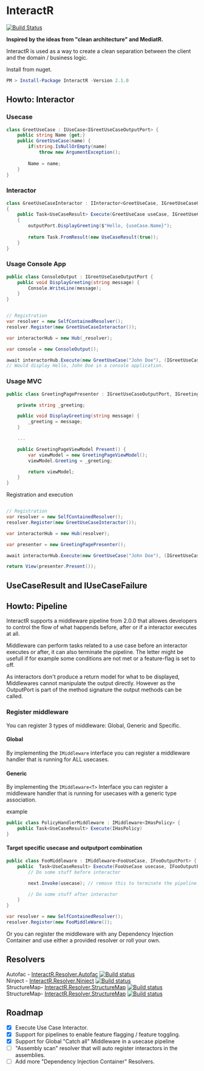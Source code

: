 # InteractR
[![Build Status](https://dev.azure.com/kristofferolsson/Interactor/_apis/build/status/Interactor-CI?branchName=master)](https://dev.azure.com/kristofferolsson/Interactor/_build/latest?definitionId=7&branchName=master)

**Inspired by the ideas from "clean architecture" and MediatR.**

InteractR is used as a way to create a clean separation between the client and the domain / business logic.

Install from nuget.
```PowerShell
PM > Install-Package InteractR -Version 2.1.0
```

## Howto: Interactor

### Usecase

```csharp
class GreetUseCase : IUseCase<IGreetUseCaseOutputPort> {
	public string Name {get;}
	public GreetUseCase(name) {
		if(string.IsNullOrEmpty(name)
			throw new ArgumentException();
			
		Name = name;
	}
}
```

### Interactor

```csharp
class GreetUseCaseInteractor : IInteractor<GreetUseCase, IGreetUseCaseOutputPort> 
{
	public Task<UseCaseResult> Execute(GreetUseCase useCase, IGreetUseCaseOutputPort outputPort, CancellationToken cancellationToken)
	{
		outputPort.DisplayGreeting($"Hello, {useCase.Name}");
		
		return Task.FromResult(new UseCaseResult(true));
	}
}
```

### Usage Console App


```csharp
public class ConsoleOutput : IGreetUseCaseOutputPort {
	public void DisplayGreeting(string message) {
		Console.WriteLine(message);
	}
}
```

```csharp

// Registration
var resolver = new SelfContainedResolver();
resolver.Register(new GreetUseCaseInteractor());

var interactorHub = new Hub(_resolver);

var console = new ConsoleOutput();

await interactorHub.Execute(new GreetUseCase("John Doe"), (IGreetUseCaseOutputPort) console);
// Would display Hello, John Doe in a console application.
```

### Usage MVC

```csharp
public class GreetingPagePresenter : IGreetUseCaseOutputPort, IGreetingPagePresenter {

	private string _greeting;

	public void DisplayGreeting(string message) {
		_greeting = message;
	}

	...

	public GreetingPageViewModel Present() {
		var viewModel = new GreetingPageViewModel();
		viewModel.Greeting = _greeting;

		return viewModel;
	}
}
```
Registration and execution

```csharp

// Registration
var resolver = new SelfContainedResolver();
resolver.Register(new GreetUseCaseInteractor());

var interactorHub = new Hub(resolver);

var presenter = new GreetingPagePresenter();

await interactorHub.Execute(new GreetUseCase("John Doe"), (IGreetUseCaseOutputPort) presenter);

return View(presenter.Present());
```

## UseCaseResult and IUseCaseFailure


## Howto: Pipeline
InteractR supports a middleware pipeline from 2.0.0 that allowes developers to control the flow of what happends before, after or if a interactor executes at all.

Middleware can perform tasks related to a use case before an interactor executes or after, it can also terminate the pipeline. The letter might be usefull if for example some conditions are not met
or a feature-flag is set to off.

As interactors don't produce a return model for what to be displayed, Middlewares cannot manipulate the output directly. 
However as the OutputPort is part of the method signature the output methods can be called.


### Register middleware

You can register 3 types of middleware: Global, Generic and Specific.

#### Global
By implementing the ```IMiddleware``` interface you can register a middleware handler that is running for ALL usecases.

#### Generic
By implementing the ```IMiddleware<T>``` Interface you can register a middleware handler that is running for usecases with a generic type association.

example

```csharp
public class PolicyHandlerMiddleware : IMiddleware<IHasPolicy> {
	public Task<UseCaseResult> Execute(IHasPolicy)
}
```

#### Target specific usecase and outputport combination

```csharp
public class FooMiddleware : IMiddleware<FooUseCase, IFooOutputPort> {
	public  Task<UseCaseResult> Execute(FooUseCase usecase, IFooOutputPort outputPort, Func<FooUseCase, Task<UseCaseResult>> next, CancellationToken cancellationToken) {
		// Do some stuff before interactor

		next.Invoke(usecase); // remove this to terminate the pipeline.

		// Do some stuff after interactor
	}
}
```

```csharp
var resolver = new SelfContainedResolver();
resolver.Register(new FooMiddleWare());
```

Or you can register the middleware with any Dependency Injection Container and use either a provided resolver or roll your own.

## Resolvers
Autofac - [InteractR.Resolver.Autofac](https://github.com/madebykrol/InteractR.Resolver.Autofac) [![Build status](https://dev.azure.com/kristofferolsson/Interactor/_apis/build/status/InteractR.Resolver.AutoFac)](https://dev.azure.com/kristofferolsson/Interactor/_build/latest?definitionId=11)  
Ninject - [InteractR.Resolver.Ninject](https://github.com/madebykrol/InteractR.Resolver.Ninject) [![Build status](https://dev.azure.com/kristofferolsson/Interactor/_apis/build/status/InteractR.Resolver.Ninject)](https://dev.azure.com/kristofferolsson/Interactor/_build/latest?definitionId=10)  
StructureMap- [InteractR.Resolver.StructureMap](https://github.com/madebykrol/InteractR.Resolver.StructureMap) [![Build status](https://dev.azure.com/kristofferolsson/Interactor/_apis/build/status/InteractR.Resolver.StructureMap)](https://dev.azure.com/kristofferolsson/Interactor/_build/latest?definitionId=12)  
StructureMap- [InteractR.Resolver.StructureMap](https://github.com/madebykrol/InteractR.Resolver.Lamar) [![Build status](https://dev.azure.com/kristofferolsson/Interactor/_apis/build/status/InteractR.Resolver.Lamar)](https://dev.azure.com/kristofferolsson/Interactor/_build/latest?definitionId=12)

## Roadmap
- [x] Execute Use Case Interactor.
- [x] Support for pipelines to enable feature flagging / feature toggling.
- [x] Support for Global "Catch all" Middleware in a usecase pipeline
- [ ] "Assembly scan" resolver that will auto register interactors in the assemblies.
- [ ] Add more "Dependency Injection Container" Resolvers.
